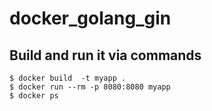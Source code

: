 # docker_golang_gin


## Build and run it via commands

```
$ docker build  -t myapp .
$ docker run --rm -p 8080:8080 myapp 
$ docker ps

```